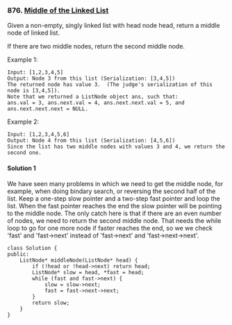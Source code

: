### 876\. [Middle of the Linked List](https://leetcode.com/problems/middle-of-the-linked-list/)

Given a non-empty, singly linked list with head node head, return a middle node of linked list.

If there are two middle nodes, return the second middle node.

Example 1:
```
Input: [1,2,3,4,5]
Output: Node 3 from this list (Serialization: [3,4,5])
The returned node has value 3.  (The judge's serialization of this node is [3,4,5]).
Note that we returned a ListNode object ans, such that:
ans.val = 3, ans.next.val = 4, ans.next.next.val = 5, and ans.next.next.next = NULL.
```
Example 2:
```
Input: [1,2,3,4,5,6]
Output: Node 4 from this list (Serialization: [4,5,6])
Since the list has two middle nodes with values 3 and 4, we return the second one.
```

#### Solution 1

We have seen many problems in which we need to get the middle node, for example, 
when doing bindary search, or reversing the second half of the list. Keep a
one-step slow pointer and a two-step fast pointer and loop the list. When the fast
pointer reaches the end the slow pointer will be pointing to the middle node.
The only catch here is that if there are an even number of nodes, we need to return
the second middle node. That needs the while loop to go for one more node if faster 
reaches the end, so we we check 'fast' and 'fast->next' instead of 'fast->next' and 
'fast->next->next'.

```
class Solution {
public:
	ListNode* middleNode(ListNode* head) {
		if (!head or !head->next) return head;
		ListNode* slow = head, *fast = head;
		while (fast and fast->next) {
			slow = slow->next;
			fast = fast->next->next;
		}
		return slow;
	}
}
```
